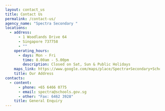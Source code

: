 ```yaml
---
layout: contact_us
title: Contact Us
permalink: /contact-us/
agency_name: "Spectra Secondary "
locations:
  - address:
      - 1 Woodlands Drive 64
      - Singapore 737758
      - ""
    operating_hours:
      - days: Mon - Fri
        time: 8.00am - 5.00pm
        description: Closed on Sat, Sun & Public Holidays
    maps_link: https://www.google.com/maps/place/Spectra+Secondary+School/@1.436456,103.804379,17z/data=!4m6!3m5!1s0x31da11bc5df9744d:0x85271c660c80496e!8m2!3d1.4364557!4d103.8043789!16s%2Fg%2F11b6gspqnw?hl=en-US
    title: Our Address
contacts:
  - content:
      - phone: +65 6466 0775
      - email: spectra@schools.gov.sg
      - other: "Fax: 6462 3928"
    title: General Enquiry
---
```

